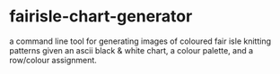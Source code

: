 # fairisle-chart-generator
a command line tool for generating images of coloured fair isle knitting patterns given an ascii black &amp; white chart, a colour palette, and a row/colour assignment.
